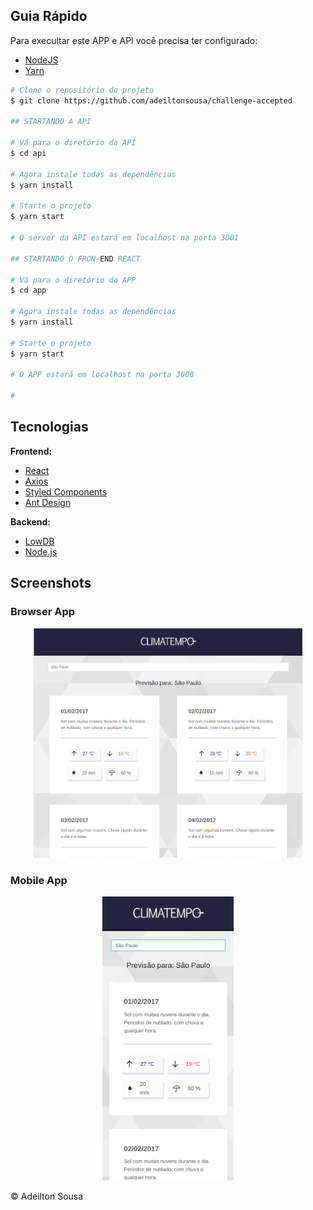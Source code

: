 ## Guia Rápido

Para execultar este APP e API você precisa ter configurado:

- [NodeJS](http://nodejs.org/)
- [Yarn](https://yarnpkg.com/lang/en/docs/cli/install/)

```bash
# Clone o repositório do projeto
$ git clone https://github.com/adeiltonsousa/challenge-accepted

## STARTANDO A API

# Vá para o diretório da API
$ cd api

# Agora instale todas as dependências
$ yarn install

# Starte o projeto
$ yarn start

# O server da API estará em localhost na porta 3001

## STARTANDO O FRON-END REACT

# Vá para o diretório do APP
$ cd app

# Agora instale todas as dependências
$ yarn install

# Starte o projeto
$ yarn start

# O APP estará em localhost na porta 3000

#
```

## Tecnologias

**Frontend:**

- [React](https://reactjs.org/)
- [Axios](https://github.com/axios/axios)
- [Styled Components](https://styled-components.com/)
- [Ant Design](https://ant.design/)

**Backend:**

- [LowDB](https://github.com/typicode/lowdb)
- [Node.js](https://nodejs.org/en/)

## Screenshots

### Browser App

<p align="center">
	<img src="./screenshots/app1.png" width="430" />

</p>

### Mobile App

<p align="center">
  <img src="./screenshots/app2.png" width="210" />

</p>

© Adeilton Sousa
